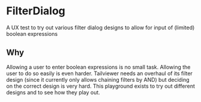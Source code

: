 # FilterDialog
A UX test to try out various filter dialog designs to allow for input of (limited) boolean expressions

## Why

Allowing a user to enter boolean expressions is no small task. Allowing the user to do so easily is even harder.
Tailviewer needs an overhaul of its filter design (since it currently only allows chaining filters by AND) but deciding on the correct design
is very hard. This playground exists to try out different designs and to see how they play out.

